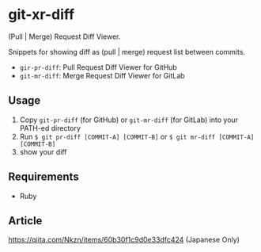 # git-xr-diff

(Pull | Merge) Request Diff Viewer.

Snippets for showing diff as (pull | merge) request list between commits.

* `gir-pr-diff`: Pull Request Diff Viewer for GitHub
* `git-mr-diff`: Merge Request Diff Viewer for GitLab

## Usage

1. Copy `git-pr-diff` (for GitHub) or `git-mr-diff` (for GitLab) into your PATH-ed directory
2. Run `$ git pr-diff [COMMIT-A] [COMMIT-B]` or `$ git mr-diff [COMMIT-A] [COMMIT-B]`
3. show your diff

## Requirements

* Ruby

## Article

https://qiita.com/Nkzn/items/60b30f1c9d0e33dfc424 (Japanese Only)
